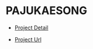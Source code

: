 # PAJUKAESONG

- [Project Detail](https://www.junghomun.com/JPORTFOLIO/projects/project7)

- [Project Url](https://www.junghomun.com/PAJUKAESONG)
